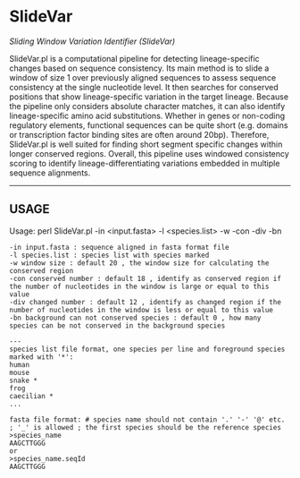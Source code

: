 # SlideVar
_Sliding Window Variation Identifier (SlideVar)_

SlideVar.pl is a computational pipeline for detecting lineage-specific changes based on sequence consistency. Its main method is to slide a window of size 1 over previously aligned sequences to assess sequence consistency at the single nucleotide level. It then searches for conserved positions that show lineage-specific variation in the target lineage. Because the pipeline only considers absolute character matches, it can also identify lineage-specific amino acid substitutions. Whether in genes or non-coding regulatory elements, functional sequences can be quite short (e.g. domains or transcription factor binding sites are often around 20bp). Therefore, SlideVar.pl is well suited for finding short segment specific changes within longer conserved regions. Overall, this pipeline uses windowed consistency scoring to identify lineage-differentiating variations embedded in multiple sequence alignments.

---
## USAGE


Usage:
    perl SlideVar.pl -in <input.fasta> -l <species.list> -w <window size> -con <conserved number> -div <changed number> -bn <background can not conserved species>

    -in input.fasta : sequence aligned in fasta format file
    -l species.list : species list with species marked
    -w window size : default 20 , the window size for calculating the conserved region
    -con conserved number : default 18 , identify as conserved region if the number of nucleotides in the window is large or equal to this value
    -div changed number : default 12 , identify as changed region if the number of nucleotides in the window is less or equal to this value
    -bn background can not conserved species : default 0 , how many species can be not conserved in the background species

    ---
    species list file format, one species per line and foreground species marked with '*':
    human
    mouse
    snake *
    frog
    caecilian *
    ...

    fasta file format: # species name should not contain '.' '-' '@' etc. ; '_' is allowed ; the first species should be the reference species
    >species_name
    AAGCTTGGG
    or
    >species_name.seqId
    AAGCTTGGG
